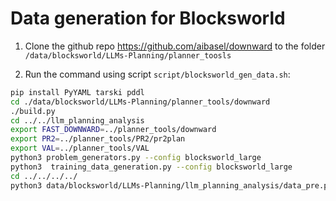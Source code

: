 # Data generation for Blocksworld

1. Clone the github repo https://github.com/aibasel/downward to the folder `/data/blocksworld/LLMs-Planning/planner_toosls`

2. Run the command using script `script/blocksworld_gen_data.sh`:
```bash
pip install PyYAML tarski pddl
cd ./data/blocksworld/LLMs-Planning/planner_tools/downward
./build.py
cd ../../llm_planning_analysis
export FAST_DOWNWARD=../planner_tools/downward
export PR2=../planner_tools/PR2/pr2plan
export VAL=../planner_tools/VAL
python3 problem_generators.py --config blocksworld_large
python3  training_data_generation.py --config blocksworld_large
cd ../../../../
python3 data/blocksworld/LLMs-Planning/llm_planning_analysis/data_pre.py  
```